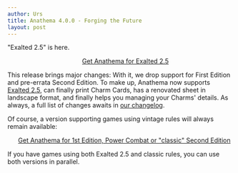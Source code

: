 ```yaml
---
author: Urs
title: Anathema 4.0.0 - Forging the Future
layout: post
---
```


"Exalted 2.5" is here.
<ul><center><a href="http://sourceforge.net/project/platformdownload.php?group_id=122320">Get Anathema for Exalted 2.5</a></center></ul>

This release brings major changes: With it, we drop support for First Edition and pre-errata Second Edition.
To make up, Anathema now supports [Exalted 2.5](http://rpg.drivethrustuff.com/product/84593/Scroll-of-Errata), can finally print Charm Cards, has a renovated sheet in landscape format, and finally helps you managing your Charms' details.
As always, a full list of changes awaits in [our changelog](https://github.com/anathema/anathema/blob/master/Development_Documentation/Distribution/English/versions.txt).

Of course, a version supporting games using vintage rules will always remain available:
<ul><a href="http://sourceforge.net/projects/anathema/files/Anathema%203.1.2/">Get Anathema for 1st Edition, Power Combat or "classic" Second Edition</a></ul>
If you have games using both Exalted 2.5 and classic rules, you can use both versions in parallel.